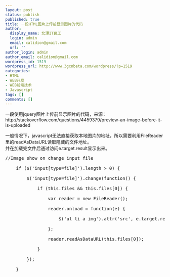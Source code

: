 ```yaml
---
layout: post
status: publish
published: true
title: 一段HTML图片上传前显示图片的代码
author:
  display_name: 北漂IT民工
  login: admin
  email: calidion@gmail.com
  url: ''
author_login: admin
author_email: calidion@gmail.com
wordpress_id: 1519
wordpress_url: http://www.3gcnbeta.com/wordpress/?p=1519
categories:
- HTML
- WEB开发
- WEB前端技术
- Javascript
tags: []
comments: []
---
```

<p>一段使用jquery图片上传前显示图片的代码，来源：<br />
http://stackoverflow.com/questions/4459379/preview-an-image-before-it-is-uploaded</p>
<p>一般情况下，javascript无法直接获取本地图片的地址，所以需要利用FileReader里的readAsDataURL读取隐藏的文件地址。<br />
并在加载完文件后通过访问e.target.result显示出来。</p>
<pre name=code language="javascript">
//Image show on change input file<br />
	if ($('input[type=file]').length > 0) {<br />
		$('input[type=file]').change(function() {<br />
			if (this.files && this.files[0]) {<br />
				var reader = new FileReader();<br />
				reader.onload = function(e) {<br />
					$('ul li a img').attr('src', e.target.result).width(90).height(90);<br />
				};<br />
				reader.readAsDataURL(this.files[0]);<br />
			}<br />
		});<br />
	}<br />
</pre></p>
